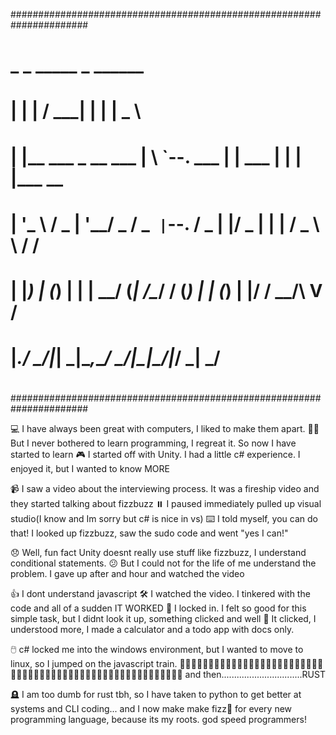 ######################################################################
#   _                        _ _____       _      ______             #
#  | |                      | /  ___|     | |     |  _  \            #
#  | |__   ___  _ __ ___  __| \ `--.  ___ | | ___ | | | |_____   __  #
#  | '_ \ / _ \| '__/ _ \/ _` |`--. \/ _ \| |/ _ \| | | / _ \ \ / /  #
#  | |_) | (_) | | |  __/ (_| /\__/ / (_) | | (_) | |/ /  __/\ V /   #
#  |_.__/ \___/|_|  \___|\__,_\____/ \___/|_|\___/|___/ \___| \_/    #
#                                                                    #
######################################################################                                                      


💻 I have always been great with computers, I liked to make them apart.
🧑‍💻 But I never bothered to learn programming, I regreat it. So now I have started to learn
🎮 I started off with Unity. I had a little c# experience. I enjoyed it, but I wanted to know MORE

📹 I saw a video about the interviewing process. It was a fireship video and they started talking about fizzbuzz
⏸️ I paused immediately pulled up visual studio(I know and Im sorry but c# is nice in vs)
⌨️  I told myself, you can do that! I looked up fizzbuzz, saw the sudo code and went "yes I can!"

😞 Well, fun fact Unity doesnt really use stuff like fizzbuzz, I understand conditional statements.
😕 But I could not for the life of me understand the problem. I gave up after and hour and watched the video

👍 I dont understand javascript
🛠️ I watched the video. I tinkered with the code and all of a sudden IT WORKED
🔐 I locked in. I felt so good for this simple task, but I didnt look it up, something clicked and well
🤯 It clicked, I understood more, I made a calculator and a todo app with docs only.

🖱️ c# locked me into the windows environment, but I wanted to move to linux, so I jumped on the javascript train.
🦀🦀🦀🦀🦀🦀🦀🦀🦀🦀🦀🦀🦀🦀🦀🦀🦀🦀🦀🦀🦀🦀🦀🦀🦀🦀🦀🦀🦀🦀🦀🦀🦀🦀🦀🦀🦀🦀🦀🦀🦀🦀🦀🦀🦀🦀🦀🦀🦀🦀🦀🦀🦀🦀🦀
    and then................................RUST

🪦 I am too dumb for rust tbh, so I have taken to python to get better at systems and CLI coding... and I now make
   make fizz🐝 for every new programming language, because its my roots. god speed programmers!
